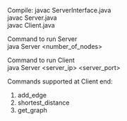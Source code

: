Compile:
javac ServerInterface.java<br>
javac Server.java<br>
javac Client.java<br>

Command to run Server<br>
java Server <host> <port> <number_of_nodes>

Command to run Client<br>
java Server <server_ip> <server_port>

Commands supported at Client end:<br>
1. add_edge <node1> <node2>
2. shortest_distance <node1> <node2>
3. get_graph
